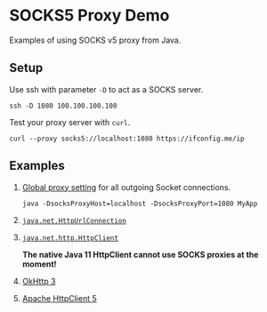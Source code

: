 # SOCKS5 Proxy Demo

Examples of using SOCKS v5 proxy from Java.

## Setup

Use ssh with parameter `-D` to act as a SOCKS server.
```shell
ssh -D 1080 100.100.100.100
```

Test your proxy server with `curl`.
```shell
curl --proxy socks5://localhost:1080 https://ifconfig.me/ip
```

## Examples

1. [Global proxy setting](https://docs.oracle.com/javase/8/docs/technotes/guides/net/proxies.html) for all outgoing Socket connections.
    ```shell
    java -DsocksProxyHost=localhost -DsocksProxyPort=1080 MyApp
    ```
2. [`java.net.HttpUrlConnection`](src/main/java/httpurlconnection/HttpUrlConnectionApp.java)

3. [`java.net.http.HttpClient`](src/main/java/httpclient/HttpClientApp.java)

   **The native Java 11 HttpClient cannot use SOCKS proxies at the moment!**

4. [OkHttp 3](src/main/java/okhttp3/OkHttp3App.java)

5. [Apache HttpClient 5](src/main/java/apachehttpclient5/ApacheHttpClient5App.java)
